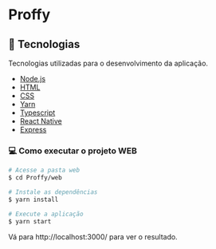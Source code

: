 # Proffy
 
 ## :rocket: Tecnologias
Tecnologias utilizadas para o desenvolvimento da aplicação.
<ul>
  <li><a href="https://nodejs.org/en/">Node.js</a></li>
  <li><a href="https://tableless.com.br/o-que-html-basico/">HTML</a></li>
  <li><a href="https://www.w3schools.com/css/">CSS</a></li>
  <li><a href="https://www.w3schools.com/css/">Yarn</a></li>
  <li><a href="https://www.typescriptlang.org/">Typescript</a></li>
  <li><a href="https://reactnative.dev/">React Native</a></li>
  <li><a href="https://expressjs.com/en/api.html#express">Express</a></li>
</ul>

### 💻 Como executar o projeto WEB

```bash
# Acesse a pasta web
$ cd Proffy/web

# Instale as dependências
$ yarn install

# Execute a aplicação
$ yarn start
```
Vá para http://localhost:3000/ para ver o resultado.
